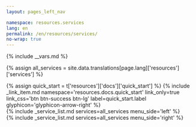 ```yaml
---
layout: pages_left_nav

namespace: resources.services
lang: en
permalink: /en/resources/services/
no-wrap: true
---
```


{% include __vars.md %}

<!-- Content starts -->

{% assign all_services = site.data.translations[page.lang]['resources']['services'] %}

<div class="row">
  <div id="quick_start_btn_container" class="col-sm-4 col-sm-offset-4">
    {% assign quick_start = t['resources']['docs']['quick_start'] %}
    {% include _link_item.md namespace='resources.docs.quick_start' link_only=true link_css='btn btn-success btn-lg' label=quick_start.label glyphicon='glyphicon-arrow-right' %}
  </div>
</div>

<div class="row">
  <div class="col-sm-6">
  {% include _service_list.md services=all_services menu_side='left' %}
  </div>
  <div class="col-sm-6">
  {% include _service_list.md services=all_services menu_side='right' %}
  </div>
</div>

<!-- Content ends -->
